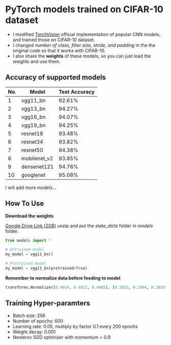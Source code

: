 # PyTorch models trained on CIFAR-10 dataset
- I modified [TorchVision](https://pytorch.org/docs/stable/torchvision/models.html) official implementation of popular CNN models, and trained those on CIFAR-10 dataset.
- I changed *number of class, filter size, stride, and padding* in the the original code so that it works with CIFAR-10.
- I also share the **weights** of these models, so you can just load the weights and use them.

## Accuracy of supported models
| No. | Model        | Test Accuracy |
|-----|--------------|---------------|
| 1   | vgg11_bn     | 92.61%        |
| 2   | vgg13_bn     | 94.27%        |
| 3   | vgg16_bn     | 94.07%        |
| 4   | vgg19_bn     | 94.25%        |
| 5   | resnet18     | 93.48%        |
| 6   | resnet34     | 93.82%        |
| 7   | resnet50     | 94.38%        |
| 8   | mobilenet_v2 | 93.85%        |
| 9   | densenet121  | 94.76%        |
| 10  | googlenet    | 95.08%        |

I will add more models...

## How To Use

**Download the weights**

[Google Drive Link (2GB)](https://drive.google.com/file/d/1JNURU6GRDhvMUMqIbxj27gTJ6P9XuAN6/view?usp=sharing) unzip and put the *state_dicts* folder in *models* folder.

```python
from models import *

# Untrained model
my_model = vgg11_bn()

# Pretrained model
my_model = vgg11_bn(pretrained=True)
```

**Remember to normalize data before feeding to model**
```python
transforms.Normalize([0.4914, 0.4822, 0.4465], [0.2023, 0.1994, 0.2010])]
```


## Training Hyper-paramters
- Batch size: 256
- Number of epochs: 600
- Learning rate: 0.05, multiply by factor 0.1 every 200 epochs
- Weight decay: 0.001
- Nesterov SGD optimizer with momentum = 0.9
